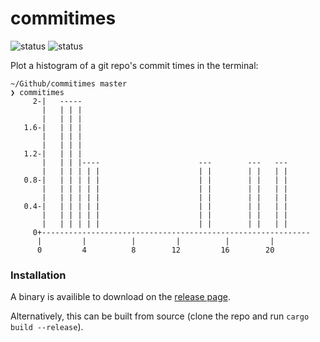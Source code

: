 # commitimes

![status](https://github.com/ezhang887/commitimes/actions/workflows/build.yaml/badge.svg)
![status](https://github.com/ezhang887/commitimes/actions/workflows/binary.yaml/badge.svg)

Plot a histogram of a git repo's commit times in the terminal:
```
~/Github/commitimes master
❯ commitimes
     2-|   -----
       |   | | |
       |   | | |
   1.6-|   | | |
       |   | | |
       |   | | |
   1.2-|   | | |
       |   | | |----                      ---        ---   ---
       |   | | | | |                      | |        | |   | |
   0.8-|   | | | | |                      | |        | |   | |
       |   | | | | |                      | |        | |   | |
       |   | | | | |                      | |        | |   | |
   0.4-|   | | | | |                      | |        | |   | |
       |   | | | | |                      | |        | |   | |
       |   | | | | |                      | |        | |   | |
     0+------------------------------------------------------------
      |         |          |         |          |         |
      0         4          8        12         16        20

```

### Installation

A binary is availible to download on the [release page](https://github.com/ezhang887/commitimes/releases/tag/release).

Alternatively, this can be built from source (clone the repo and run `cargo build --release`).
